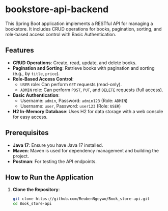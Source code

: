 # bookstore-api-backend


This Spring Boot application implements a RESTful API for managing a bookstore. It includes CRUD operations for books, pagination, sorting, and role-based access control with Basic Authentication.

## Features
- **CRUD Operations**: Create, read, update, and delete books.
- **Pagination and Sorting**: Retrieve books with pagination and sorting (e.g., by `title`, `price`).
- **Role-Based Access Control**:
  - `USER` role: Can perform `GET` requests (read-only).
  - `ADMIN` role: Can perform `POST`, `PUT`, and `DELETE` requests (full access).
- **Basic Authentication**:
  - Username: `admin`, Password: `admin123` (Role: `ADMIN`)
  - Username: `user`, Password: `user123` (Role: `USER`)
- **H2 In-Memory Database**: Uses H2 for data storage with a web console for easy access.

## Prerequisites
- **Java 17**: Ensure you have Java 17 installed.
- **Maven**: Maven is used for dependency management and building the project.
- **Postman**: For testing the API endpoints.

## How to Run the Application
1. **Clone the Repository**:
   ```bash
   git clone https://github.com/ReubenNgeywo/Book_store-api.git
   cd Book_store-api
